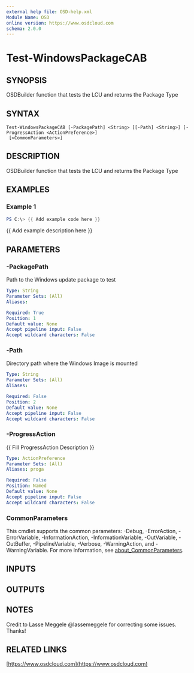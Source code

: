 ```yaml
---
external help file: OSD-help.xml
Module Name: OSD
online version: https://www.osdcloud.com
schema: 2.0.0
---
```


# Test-WindowsPackageCAB

## SYNOPSIS
OSDBuilder function that tests the LCU and returns the Package Type

## SYNTAX

```
Test-WindowsPackageCAB [-PackagePath] <String> [[-Path] <String>] [-ProgressAction <ActionPreference>]
 [<CommonParameters>]
```

## DESCRIPTION
OSDBuilder function that tests the LCU and returns the Package Type

## EXAMPLES

### Example 1
```powershell
PS C:\> {{ Add example code here }}
```

{{ Add example description here }}

## PARAMETERS

### -PackagePath
Path to the Windows update package to test

```yaml
Type: String
Parameter Sets: (All)
Aliases:

Required: True
Position: 1
Default value: None
Accept pipeline input: False
Accept wildcard characters: False
```

### -Path
Directory path where the Windows Image is mounted

```yaml
Type: String
Parameter Sets: (All)
Aliases:

Required: False
Position: 2
Default value: None
Accept pipeline input: False
Accept wildcard characters: False
```

### -ProgressAction
{{ Fill ProgressAction Description }}

```yaml
Type: ActionPreference
Parameter Sets: (All)
Aliases: proga

Required: False
Position: Named
Default value: None
Accept pipeline input: False
Accept wildcard characters: False
```

### CommonParameters
This cmdlet supports the common parameters: -Debug, -ErrorAction, -ErrorVariable, -InformationAction, -InformationVariable, -OutVariable, -OutBuffer, -PipelineVariable, -Verbose, -WarningAction, and -WarningVariable. For more information, see [about_CommonParameters](http://go.microsoft.com/fwlink/?LinkID=113216).

## INPUTS

## OUTPUTS

## NOTES
Credit to Lasse Meggele @lassemeggele for correcting some issues.
Thanks!

## RELATED LINKS

[https://www.osdcloud.com](https://www.osdcloud.com)

